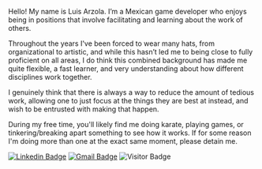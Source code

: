 Hello! My name is Luis Arzola. I’m a Mexican game developer who enjoys being in positions that involve facilitating and learning about the work of others.

Throughout the years I've been forced to wear many hats, from organizational to artistic, and while this hasn’t led me to being close to fully proficient on all areas,  I do think this combined background has made me quite flexible, a fast learner, and very understanding about how different disciplines work together.

I genuinely think that there is always a way to reduce the amount of tedious work, allowing one to just focus at the things they are best at instead, and wish to be entrusted with making that happen.

During my free time, you'll likely find me doing karate, playing games, or tinkering/breaking apart something to see how it works. If for some reason I'm doing more than one at the exact same moment, please detain me.

[![Linkedin Badge](https://img.shields.io/badge/-LinkedIn-blue?style=flat-square&logo=Linkedin&logoColor=white&link=https://www.linkedin.com/in/heisarzola/)](https://www.linkedin.com/in/heisarzola/)
[![Gmail Badge](https://img.shields.io/badge/-Gmail-c14438?style=flat-square&logo=Gmail&logoColor=white&link=mailto:contact@heisarzola.com)](mailto:contact@heisarzola.com)
![Visitor Badge](https://visitor-badge.laobi.icu/badge?page_id=heisarzola.heisarzola)

<!--
![Github Stats](https://github-readme-stats.vercel.app/api?username=heisarzola&count_private=true&show_icons=true&include_all_commits=true)
![Top Langs](https://github-readme-stats.vercel.app/api/top-langs/?username=heisarzola&hide=TeX&layout=compact)
-->
